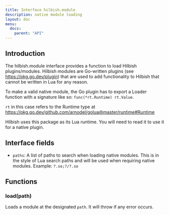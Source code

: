```yaml
---
title: Interface hilbish.module
description: native module loading
layout: doc
menu:
  docs:
    parent: "API"
---
```


## Introduction
 The hilbish.module interface provides a function
to load Hilbish plugins/modules.
Hilbish modules are Go-written plugins (see https://pkg.go.dev/plugin)
that are used to add functionality to Hilbish that cannot be written
in Lua for any reason.

To make a valid native module, the Go plugin
has to export a Loader function with a signature like so:
`func(*rt.Runtime) rt.Value`.

`rt` in this case refers to the Runtime type at
https://pkg.go.dev/github.com/arnodel/golua@master/runtime#Runtime

Hilbish uses this package as its Lua runtime. You will need to read
it to use it for a native plugin.

## Interface fields
- `paths`: A list of paths to search when loading native modules. This is in the style of Lua search paths and will be used when requiring native modules. Example: `?.so;?/?.so`

## Functions
### load(path)
Loads a module at the designated `path`.
It will throw if any error occurs.

